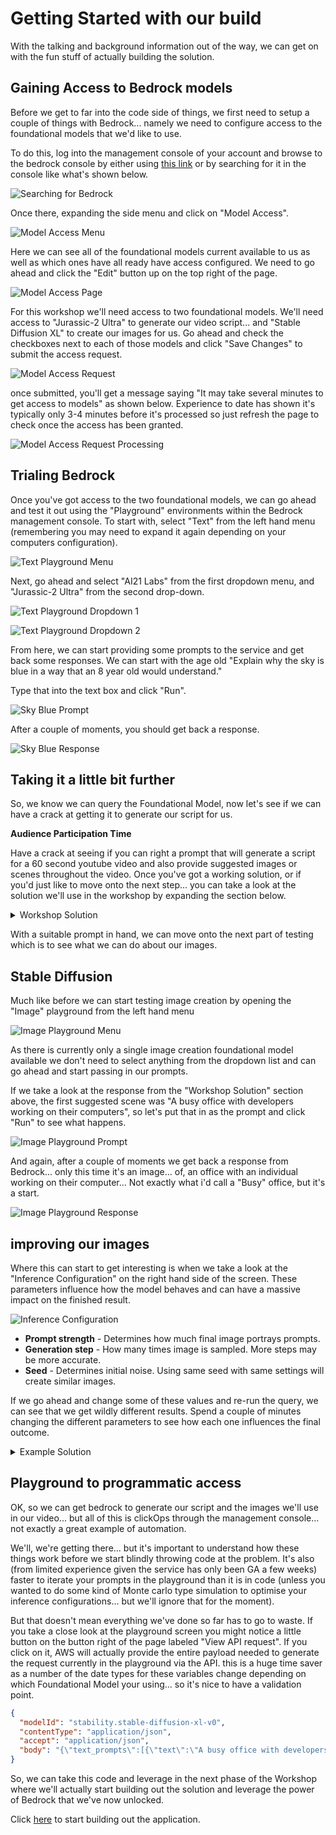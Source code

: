# Getting Started with our build
With the talking and background information out of the way, we can get on with the fun stuff of actually building the solution.

## Gaining Access to Bedrock models
Before we get to far into the code side of things, we first need to setup a couple of things with Bedrock... namely we need to configure access to the foundational models that we'd like to use. 

To do this, log into the management console of your account and browse to the bedrock console by either using [this link](https://us-east-1.console.aws.amazon.com/bedrock/home?region=us-east-1#/) or by searching for it in the console like what's shown below.

![Searching for Bedrock](image1.png)

Once there, expanding the side menu and click on "Model Access".

![Model Access Menu](image2.png)

Here we can see all of the foundational models current available to us as well as which ones have all ready have access configured. We need to go ahead and click the "Edit" button up on the top right of the page.

![Model Access Page](image3.png)

For this workshop we'll need access to two foundational models. We'll need access to "Jurassic-2 Ultra" to generate our video script... and "Stable Diffusion XL" to create our images for us. Go ahead and check the checkboxes next to each of those models and click "Save Changes" to submit the access request.

![Model Access Request](image4.png)

once submitted, you'll get a message saying "It may take several minutes to get access to models" as shown below. Experience to date has shown it's typically only 3-4 minutes before it's processed so just refresh the page to check once the access has been granted.

![Model Access Request Processing](image5.png)

## Trialing Bedrock
Once you've got access to the two foundational models, we can go ahead and test it out using the "Playground" environments within the Bedrock management console. To start with, select "Text" from the left hand menu (remembering you may need to expand it again depending on your computers configuration).

![Text Playground Menu](image6.png)

Next, go ahead and select "AI21 Labs" from the first dropdown menu, and "Jurassic-2 Ultra" from the second drop-down.

![Text Playground Dropdown 1](image7.png)

![Text Playground Dropdown 2](image8.png)

From here, we can start providing some prompts to the service and get back some responses. We can start with the age old "Explain why the sky is blue in a way that an 8 year old would understand."

Type that into the text box and click "Run".

![Sky Blue Prompt](image9.png)

After a couple of moments, you should get back a response.

![Sky Blue Response](image10.png)

## Taking it a little bit further
So, we know we can query the Foundational Model, now let's see if we can have a crack at getting it to generate our script for us. 

**Audience Participation Time**

Have a crack at seeing if you can right a prompt that will generate a script for a 60 second youtube video and also provide suggested images or scenes throughout the video. Once you've got a working solution, or if you'd just like to move onto the next step... you can take a look at the solution we'll use in the workshop by expanding the section below.

<details>
  <summary>Workshop Solution</summary>

## Prompt 
you are a writer for a new educational YouTube channel focused on producing 60 second YouTube shorts videos.As a part of writing these new videos you need to write both the narrators script as well as call out when scenes should change and what they should change too. 

When calling out a new scene, make sure to wrap the information on a new line, surrounded by square brackets, and when referencing a person or location... make sure to use the whole name (first and last name or town and state). 

The generated script must start by defining the opening scene is as well so there are no parts of the video that are unclear as to the scene design. Based on that, produce a video on "An Introduction to DevOps"

## Response
[Opening scene: A busy office with developers working on their computers.]

Narrator: Welcome to "60 Second Shorts," your bite-sized guide to the world of technology. Today, we're diving into the fascinating world of DevOps.

[Scene change: A visual representation of software development, with developers writing code on one end and operations teams managing infrastructure on the other.]

Narrator: DevOps is a collaborative approach to software development that emphasizes communication and integration between development and operations teams.

[Scene change: A visual representation of DevOps, with developers and operations teams working together.]

Narrator: The goal of DevOps is to increase the speed of software development and delivery, while also improving quality and reliability.

[Scene change: A visual representation of DevOps tools and practices, including continuous integration, continuous delivery, and automated testing.]

Narrator: DevOps is revolutionizing the way software is developed and delivered, and it's an increasingly important skill for IT professionals.

[Scene change: A visual representation of DevOps in action, with developers and operations teams working together to deploy and manage software.]

Narrator: Thanks for watching "60 Second Shorts." Stay tuned for more bite-sized videos on technology topics.

[Closing scene: A busy office with developers working on their computers.]
</details>

With a suitable prompt in hand, we can move onto the next part of testing which is to see what we can do about our images.

## Stable Diffusion
Much like before we can start testing image creation by opening the "Image" playground from the left hand menu

![Image Playground Menu](image11.png)

As there is currently only a single image creation foundational model available we don't need to select anything from the dropdown list and can go ahead and start passing in our prompts.

If we take a look at the response from the "Workshop Solution" section above, the first suggested scene was "A busy office with developers working on their computers", so let's put that in as the prompt and click "Run" to see what happens.

![Image Playground Prompt](image12.png)

And again, after a couple of moments we get back a response from Bedrock... only this time it's an image... of, an office with an individual working on their computer... Not exactly what i'd call a "Busy" office, but it's a start.

![Image Playground Response](image13.png)

## improving our images
Where this can start to get interesting is when we take a look at the "Inference Configuration" on the right hand side of the screen. These parameters influence how the model behaves and can have a massive impact on the finished result.

![Inference Configuration](image14.png)
* **Prompt strength** - Determines how much final image portrays prompts.
* **Generation step** - How many times image is sampled. More steps may be more accurate.
* **Seed** - Determines initial noise. Using same seed with same settings will create similar images.

If we go ahead and change some of these values and re-run the query, we can see that we get wildly different results. Spend a couple of minutes changing the different parameters to see how each one influences the final outcome.

<details>
    <summary>Example Solution</summary>

By tweaking the configuration slightly we can actually come up with an image that is a much better fit for what where looking for.

![Different Image](image15.png)
</details>

## Playground to programmatic access
OK, so we can get bedrock to generate our script and the images we'll use in our video... but all of this is clickOps through the management console... not exactly a great example of automation.

We'll, we're getting there... but it's important to understand how these things work before we start blindly throwing code at the problem. It's also (from limited experience given the service has only been GA a few weeks) faster to iterate your prompts in the playground than it is in code (unless you wanted to do some kind of Monte carlo type simulation to optimise your inference configurations... but we'll ignore that for the moment).

But that doesn't mean everything we've done so far has to go to waste. If you take a close look at the playground screen you might notice a little button on the button right of the page labeled "View API request". If you click on it, AWS will actually provide the entire payload needed to generate the request currently in the playground via the API. this is a huge time saver as a number of the date types for these variables change depending on which Foundational Model your using... so it's nice to have a validation point.

```json
{
  "modelId": "stability.stable-diffusion-xl-v0",
  "contentType": "application/json",
  "accept": "application/json",
  "body": "{\"text_prompts\":[{\"text\":\"A busy office with developers working on their computers.\"}],\"cfg_scale\":25,\"seed\":356428821,\"steps\":65}"
}
```

So, we can take this code and leverage in the next phase of the Workshop where we'll actually start building out the solution and leverage the power of Bedrock that we've now unlocked.

Click [here](../stage3/01-SAMSetup.md) to start building out the application.
